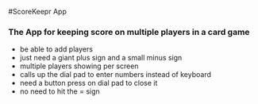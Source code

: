 #ScoreKeepr App
### The App for keeping score on multiple players in a card game
 - be able to add players
 - just need a giant plus sign and a small minus sign
 - multiple players showing per screen
 - calls up the dial pad to enter numbers instead of keyboard
 - need a button press on dial pad to close it
 - no need to hit the = sign

